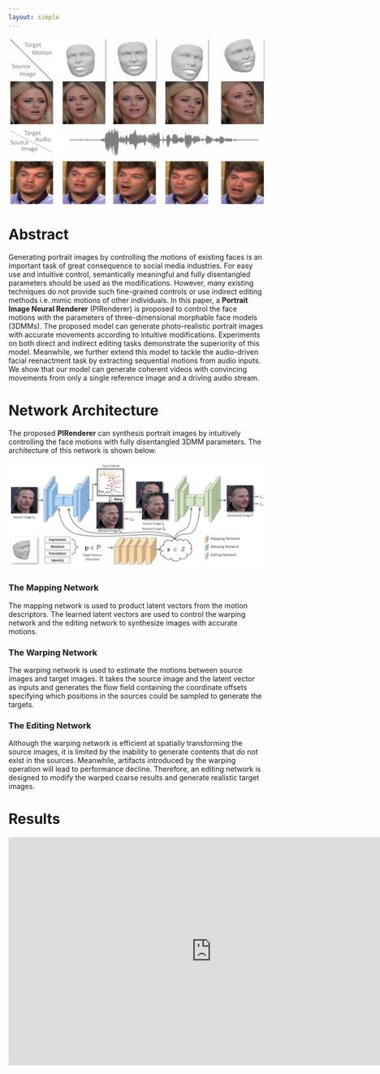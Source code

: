 ```yaml
---
layout: simple
---
```


<p align='center'>  
  <img src='./head_web.pdf' width='900'/>
</p>

# **Abstract**
Generating portrait images by controlling the motions of existing faces is an important task of great consequence to social media industries. For easy use and intuitive control, semantically meaningful and fully disentangled parameters should be used as the modifications. 
However, many existing techniques do not provide such fine-grained controls or use indirect editing methods i.e. mimic motions of other individuals. 
In this paper, a **Portrait Image Neural Renderer** (PIRenderer) is proposed to control the face motions with the parameters of three-dimensional morphable face models (3DMMs). 
The proposed model can generate photo-realistic portrait images with accurate movements according to intuitive modifications. 
Experiments on both direct and indirect editing tasks demonstrate the superiority of this model. 
Meanwhile, we further extend this model to tackle the audio-driven facial reenactment task by extracting sequential motions from audio inputs. We show that our model can generate coherent videos with convincing movements from only a single reference image and a driving audio stream.



# **Network Architecture**
The proposed **PIRenderer** can synthesis portrait images by intuitively controlling the face motions with fully disentangled 3DMM parameters. The architecture of this network is shown below. 

![Octocat](./7f6d31da6f7be82214cdce7c185bbc00.jpg)


### **The Mapping Network**

The mapping network is used to product latent vectors from the motion descriptors. 
The learned latent vectors are used to control the warping network and the editing network to synthesize images with accurate motions.

### **The Warping Network**

The warping network is used to estimate the motions between source images and target images.
It takes the source image  and the latent vector as inputs and generates the flow field containing the coordinate offsets specifying which positions in the sources could be sampled to generate the targets.


### **The Editing Network**

Although the warping network is efficient at spatially transforming the source images, it is limited by the inability to generate contents that do not exist in the sources. Meanwhile, artifacts introduced by the warping operation will lead to performance decline. Therefore, an editing network is designed to modify the warped coarse results and generate realistic target images.


<!-- 
The **Global-Flow Local-Attention** model is used to spatially transform the source image information at the feature level. A Global Flow Field Estimator is first employed to predict the flow fields between sources and targets. Then, a Local Neural Texture Renderer is used to to synthesize the final results using local attention.
![Octocat](./2e0fc90ebb6d82d09c482744c228ba90.jpg) -->

<!-- The local attention blocks in the Local Neural Texture Renderer are responsible for transforming source information. The transformation process is shown below. For each target position, the corresponding local patch pair is first extracted. Then the local attention coefficients are predicted for content-aware sampling.
![Octocat](https://user-images.githubusercontent.com/30292465/75703859-42751880-5cf3-11ea-985b-8ed27ba5433b.jpg)
 -->
# **Results**

<iframe width="800" height="450" src="https://www.youtube.com/embed/gDhcRcPI1JU" frameborder="0" allow="accelerometer; autoplay; encrypted-media; gyroscope; picture-in-picture" allowfullscreen></iframe>
</p> 


<!--  
### **Pose-Guided Person Image Generation**
<p align='center'>  
  <img src='./compare.pdf' width='800'/>
</p>
<p align="center">
  Form Left to Right: Source, Target Pose, Target Image, <a herf="https://arxiv.org/abs/1801.00055">DefGAN</a>, <a herf="https://arxiv.org/abs/1804.04694">VU-Net</a>, <a href="https://arxiv.org/abs/1904.03349">Pose-Attn</a>, <a href="http://mmlab.ie.cuhk.edu.hk/projects/pose-transfer/">Intr-Flow</a>, Ours.
</p> 

### **Pose-Guided Person Image Animation**

<p align='center'>  
  <img src='https://user-images.githubusercontent.com/30292465/75778006-fe852080-5d91-11ea-8e76-dd87f6c021f7.gif'/>
</p>

<p align="center">
<b>From Left to Right</b>: Real Video, Extracted Pose, Animation Results.
</p>

### **Face Image Animation**
Given a source face and a sequence of edge images, our model generates the result video with specific motions.

<p align='center'>  
  <img src='https://user-images.githubusercontent.com/30292465/75703614-c1b61c80-5cf2-11ea-8730-52eaeaea08e7.gif' width='760'/>
</p>

<p align="center">
    <b> Left</b>: Input Source Image and Edge Sequence, Right: Animation results.
</p>


### **Novel View Synthesis**
View synthesis requires generating novel views of objects or scenes based on arbitrary input views. In this task, we generate multi-images with different view points based on a single input source image.

<p align='center'>  
  <img src='https://user-images.githubusercontent.com/30292465/75703558-a9460200-5cf2-11ea-86a1-e5a651d8f727.gif' width='760'/>
</p>

<p align="center">
Form Left to Right: Source, Results of <a href="https://arxiv.org/abs/1605.03557">Appearance flow</a>, Ours, and Ground-truth images.
</p>  -->
